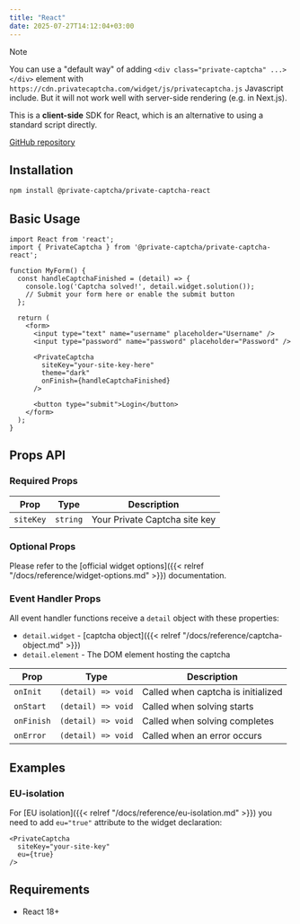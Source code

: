 ```yaml
---
title: "React"
date: 2025-07-27T14:12:04+03:00
---
```


> [!NOTE]
> You can use a "default way" of adding `<div class="private-captcha" ...></div>` element with `https://cdn.privatecaptcha.com/widget/js/privatecaptcha.js` Javascript include. But it will not work well with server-side rendering (e.g. in Next.js).

This is a **client-side** SDK for React, which is an alternative to using a standard script directly.

[GitHub repository](https://github.com/PrivateCaptcha/private-captcha-react)

## Installation

```bash
npm install @private-captcha/private-captcha-react
```

## Basic Usage

```tsx
import React from 'react';
import { PrivateCaptcha } from '@private-captcha/private-captcha-react';

function MyForm() {
  const handleCaptchaFinished = (detail) => {
    console.log('Captcha solved!', detail.widget.solution());
    // Submit your form here or enable the submit button
  };

  return (
    <form>
      <input type="text" name="username" placeholder="Username" />
      <input type="password" name="password" placeholder="Password" />

      <PrivateCaptcha
        siteKey="your-site-key-here"
        theme="dark"
        onFinish={handleCaptchaFinished}
      />

      <button type="submit">Login</button>
    </form>
  );
}
```

## Props API

### Required Props

| Prop | Type | Description |
|------|------|-------------|
| `siteKey` | `string` | Your Private Captcha site key |

### Optional Props

Please refer to the [official widget options]({{< relref "/docs/reference/widget-options.md" >}}) documentation.

### Event Handler Props

All event handler functions receive a `detail` object with these properties:
- `detail.widget` - [captcha object]({{< relref "/docs/reference/captcha-object.md" >}})
- `detail.element` - The DOM element hosting the captcha

| Prop | Type | Description |
|------|------|-------------|
| `onInit` | `(detail) => void` | Called when captcha is initialized |
| `onStart` | `(detail) => void` | Called when solving starts |
| `onFinish` | `(detail) => void` | Called when solving completes |
| `onError` | `(detail) => void` | Called when an error occurs |

## Examples

### EU-isolation

For [EU isolation]({{< relref "/docs/reference/eu-isolation.md" >}}) you need to add `eu="true"` attribute to the widget declaration:

```tsx
<PrivateCaptcha
  siteKey="your-site-key"
  eu={true}
/>
```

## Requirements

- React  18+